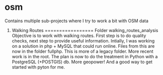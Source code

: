 # osm
Contains multiple sub-projects where I try to work a bit with OSM data

1. Walking Routes
=================
Folder walking_routes_analysis
Objective is to work with walking routes. First step is to do quality checks, next step to provide useful information. 
Intially, I was working on a solution in php + MySQL that could run online. Files from this are now in the folder fullphp.
This is more of a legacy folder. More recent work is in the root.
The plan is now to do the treatment in Python with a PostgreSQL (+POSTGIS) db. More geopower! And a good way to get started with pyton for me.
